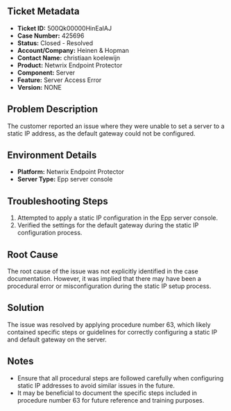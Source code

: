 ## Ticket Metadata
- **Ticket ID:** 500Qk00000HinEaIAJ
- **Case Number:** 425696
- **Status:** Closed - Resolved
- **Account/Company:** Heinen & Hopman
- **Contact Name:** christiaan koelewijn
- **Product:** Netwrix Endpoint Protector
- **Component:** Server
- **Feature:** Server Access Error
- **Version:** NONE

## Problem Description
The customer reported an issue where they were unable to set a server to a static IP address, as the default gateway could not be configured.

## Environment Details
- **Platform:** Netwrix Endpoint Protector
- **Server Type:** Epp server console

## Troubleshooting Steps
1. Attempted to apply a static IP configuration in the Epp server console.
2. Verified the settings for the default gateway during the static IP configuration process.

## Root Cause
The root cause of the issue was not explicitly identified in the case documentation. However, it was implied that there may have been a procedural error or misconfiguration during the static IP setup process.

## Solution
The issue was resolved by applying procedure number 63, which likely contained specific steps or guidelines for correctly configuring a static IP and default gateway on the server.

## Notes
- Ensure that all procedural steps are followed carefully when configuring static IP addresses to avoid similar issues in the future.
- It may be beneficial to document the specific steps included in procedure number 63 for future reference and training purposes.